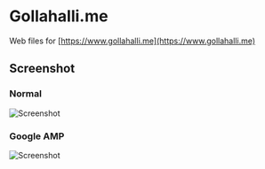 # Gollahalli.me

Web files for [https://www.gollahalli.me](https://www.gollahalli.me)

## Screenshot

### Normal

![Screenshot](hhttps://raw.githubusercontent.com/akshaybabloo/gollahalli-me/dev/screenshot/screen.png)

### Google AMP

![Screenshot](https://raw.githubusercontent.com/akshaybabloo/gollahalli-me/dev/screenshot/screen-amp.png)